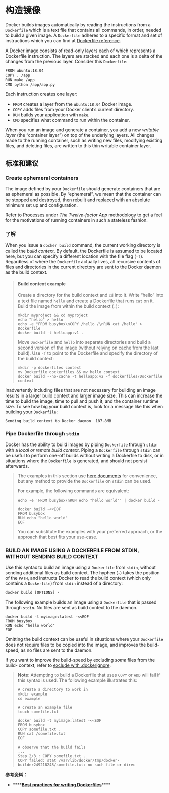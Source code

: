 # 构造镜像

Docker builds images automatically by reading the instructions from a `Dockerfile` which is a text file that contains all commands, in order, needed to build a given image. A `Dockerfile` adheres to a specific format and set of instructions which you can find at [Dockerfile reference](https://docs.docker.com/engine/reference/builder/).

A Docker image consists of read-only layers each of which represents a Dockerfile instruction. The layers are stacked and each one is a delta of the changes from the previous layer. Consider this `Dockerfile`:

```bash
FROM ubuntu:18.04
COPY . /app
RUN make /app
CMD python /app/app.py
```

Each instruction creates one layer:

* `FROM` creates a layer from the `ubuntu:18.04` Docker image.
* `COPY` adds files from your Docker client’s current directory.
* `RUN` builds your application with `make`.
* `CMD` specifies what command to run within the container.

When you run an image and generate a container, you add a new _writable layer_ \(the “container layer”\) on top of the underlying layers. All changes made to the running container, such as writing new files, modifying existing files, and deleting files, are written to this thin writable container layer.

## 标准和建议

### Create ephemeral containers

The image defined by your `Dockerfile` should generate containers that are as ephemeral as possible. By “ephemeral”, we mean that the container can be stopped and destroyed, then rebuilt and replaced with an absolute minimum set up and configuration.

Refer to [Processes](https://12factor.net/processes) under _The Twelve-factor App_ methodology to get a feel for the motivations of running containers in such a stateless fashion.

### 了解

When you issue a `docker build` command, the current working directory is called the _build context_. By default, the Dockerfile is assumed to be located here, but you can specify a different location with the file flag \(`-f`\). Regardless of where the `Dockerfile` actually lives, all recursive contents of files and directories in the current directory are sent to the Docker daemon as the build context.

> #### Build context example
>
> Create a directory for the build context and `cd` into it. Write “hello” into a text file named `hello` and create a Dockerfile that runs `cat` on it. Build the image from within the build context \(`.`\):
>
> ```text
> mkdir myproject && cd myproject
> echo "hello" > hello
> echo -e "FROM busybox\nCOPY /hello /\nRUN cat /hello" > Dockerfile
> docker build -t helloapp:v1 .
> ```
>
> Move `Dockerfile` and `hello` into separate directories and build a second version of the image \(without relying on cache from the last build\). Use `-f` to point to the Dockerfile and specify the directory of the build context:
>
> ```text
> mkdir -p dockerfiles context
> mv Dockerfile dockerfiles && mv hello context
> docker build --no-cache -t helloapp:v2 -f dockerfiles/Dockerfile context
> ```

Inadvertently including files that are not necessary for building an image results in a larger build context and larger image size. This can increase the time to build the image, time to pull and push it, and the container runtime size. To see how big your build context is, look for a message like this when building your `Dockerfile`:

```text
Sending build context to Docker daemon  187.8MB
```

### Pipe Dockerfile through `stdin`

Docker has the ability to build images by piping `Dockerfile` through `stdin` with a _local or remote build context_. Piping a `Dockerfile` through `stdin` can be useful to perform one-off builds without writing a Dockerfile to disk, or in situations where the `Dockerfile` is generated, and should not persist afterwards.

> The examples in this section use [here documents](http://tldp.org/LDP/abs/html/here-docs.html) for convenience, but any method to provide the `Dockerfile` on `stdin` can be used.
>
> For example, the following commands are equivalent:
>
> ```text
> echo -e 'FROM busybox\nRUN echo "hello world"' | docker build -
> ```
>
> ```text
> docker build -<<EOF
> FROM busybox
> RUN echo "hello world"
> EOF
> ```
>
> You can substitute the examples with your preferred approach, or the approach that best fits your use-case.

### **BUILD AN IMAGE USING A DOCKERFILE FROM STDIN, WITHOUT SENDING BUILD CONTEXT**

Use this syntax to build an image using a `Dockerfile` from `stdin`, without sending additional files as build context. The hyphen \(`-`\) takes the position of the `PATH`, and instructs Docker to read the build context \(which only contains a `Dockerfile`\) from `stdin` instead of a directory:

```text
docker build [OPTIONS] -
```

The following example builds an image using a `Dockerfile` that is passed through `stdin`. No files are sent as build context to the daemon.

```text
docker build -t myimage:latest -<<EOF
FROM busybox
RUN echo "hello world"
EOF
```

Omitting the build context can be useful in situations where your `Dockerfile` does not require files to be copied into the image, and improves the build-speed, as no files are sent to the daemon.

If you want to improve the build-speed by excluding _some_ files from the build- context, refer to [exclude with .dockerignore](https://docs.docker.com/develop/develop-images/dockerfile_best-practices/#exclude-with-dockerignore).

> **Note**: Attempting to build a Dockerfile that uses `COPY` or `ADD` will fail if this syntax is used. The following example illustrates this:
>
> ```text
> # create a directory to work in
> mkdir example
> cd example
>
> # create an example file
> touch somefile.txt
>
> docker build -t myimage:latest -<<EOF
> FROM busybox
> COPY somefile.txt .
> RUN cat /somefile.txt
> EOF
>
> # observe that the build fails
> ...
> Step 2/3 : COPY somefile.txt .
> COPY failed: stat /var/lib/docker/tmp/docker-builder249218248/somefile.txt: no such file or direc
> ```









**参考资料：**

* \*\*\*\*[**Best practices for writing Dockerfiles**](https://docs.docker.com/develop/develop-images/dockerfile_best-practices/)\*\*\*\*

